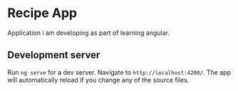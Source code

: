 # Recipe App

Application i am developing as part of learning angular.



## Development server

Run `ng serve` for a dev server. Navigate to `http://localhost:4200/`. The app will automatically reload if you change any of the source files.


